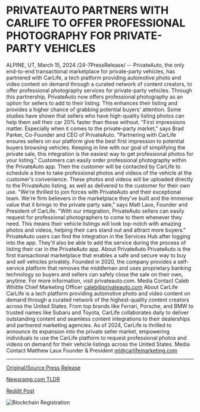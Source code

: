 # PRIVATEAUTO PARTNERS WITH CARLIFE TO OFFER PROFESSIONAL PHOTOGRAPHY FOR PRIVATE-PARTY VEHICLES

ALPINE, UT, March 15, 2024 /24-7PressRelease/ -- PrivateAuto, the only end-to-end transactional marketplace for private-party vehicles, has partnered with CarLife, a tech platform providing automotive photo and video content on demand through a curated network of content creators, to offer professional photography services for private-party vehicles.  Through this partnership, PrivateAuto now offers professional photography as an option for sellers to add to their listing. This enhances their listing and provides a higher chance of grabbing potential buyers' attention. Some studies have shown that sellers who have high-quality listing photos can help them sell their car 20% faster than those without.  "First impressions matter. Especially when it comes to the private-party market," says Brad Parker, Co-Founder and CEO of PrivateAuto. "Partnering with CarLife ensures sellers on our platform give the best first impression to potential buyers browsing vehicles. Keeping in line with our goal of simplifying the private sale, this integration is the easiest way to get professional photos for your listing."  Customers can easily order professional photography within the PrivateAuto app. Then the customer will be contacted by CarLife to schedule a time to take professional photos and videos of the vehicle at the customer's convenience. These photos and videos will be uploaded directly to the PrivateAuto listing, as well as delivered to the customer for their own use.  "We're thrilled to join forces with PrivateAuto and their exceptional team. We're firm believers in the marketplace they've built and the immense value that it brings to the private party sale," says Matt Laux, Founder and President of CarLife. "With our integration, PrivateAuto sellers can easily request for professional photographers to come to them whenever they need. This means their vehicle listings will look top-notch with amazing photos and videos, helping their cars stand out and attract more buyers."  PrivateAuto users can find the integration in the Services Hub after logging into the app. They'll also be able to add the service during the process of listing their car in the PrivateAuto app.  About PrivateAuto PrivateAuto is the first transactional marketplace that enables a safe and secure way to buy and sell vehicles privately. Founded in 2020, the company provides a self-service platform that removes the middleman and uses proprietary banking technology so buyers and sellers can safely close the sale on their own, anytime. For more information, visit privateauto.com.  Media Contact Caleb Whittle Chief Marketing Officer caleb@privateauto.com  About CarLife CarLife is a tech platform providing automotive photo and video content on demand through a curated network of the highest-quality content creators across the United States. From top brands like Ferrari, Porsche, and BMW to trusted names like Subaru and Toyota, CarLife collaborates daily to deliver outstanding content and seamless content integrations to their dealerships and partnered marketing agencies. As of 2024, CarLife is thrilled to announce its expansion into the private seller market, empowering individuals to use the CarLife platform to request professional photos and videos on demand for their vehicle listings across the United States.  Media Contact Matthew Laux Founder & President ml@carlifemarketing.com 

---

[Original/Source Press Release](https://www.24-7pressrelease.com/press-release/509147/privateauto-partners-with-carlife-to-offer-professional-photography-for-private-party-vehicles)
                    

[Newsramp.com TLDR](None) 



[Reddit Post](https://www.reddit.com/r/newsramp/comments/1bf85y0/privateauto_partners_with_carlife_to_offer/) 



![Blockchain Registration](https://cdn.newsramp.app/24-7PressRelease/qrcode/243/15/camcvgih.webp)